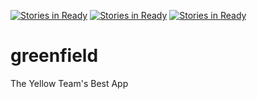 [![Stories in Ready](https://badge.waffle.io/hrr18-captain-planet/greenfield.png?label=ready&title=Ready)](https://waffle.io/hrr18-captain-planet/greenfield)
[![Stories in Ready](https://badge.waffle.io/hrr18-captain-planet/greenfield.png?label=ready&title=Ready)](https://waffle.io/hrr18-captain-planet/greenfield)
[![Stories in Ready](https://badge.waffle.io/bananasbabay/greenfield.png?label=ready&title=Ready)](https://waffle.io/bananasbabay/greenfield)
# greenfield
The Yellow Team's Best App
